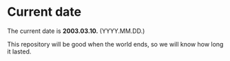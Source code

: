 # Current date

The current date is **2003.03.10.** (YYYY.MM.DD.)

This repository will be good when the world ends, so we will know how long it lasted.